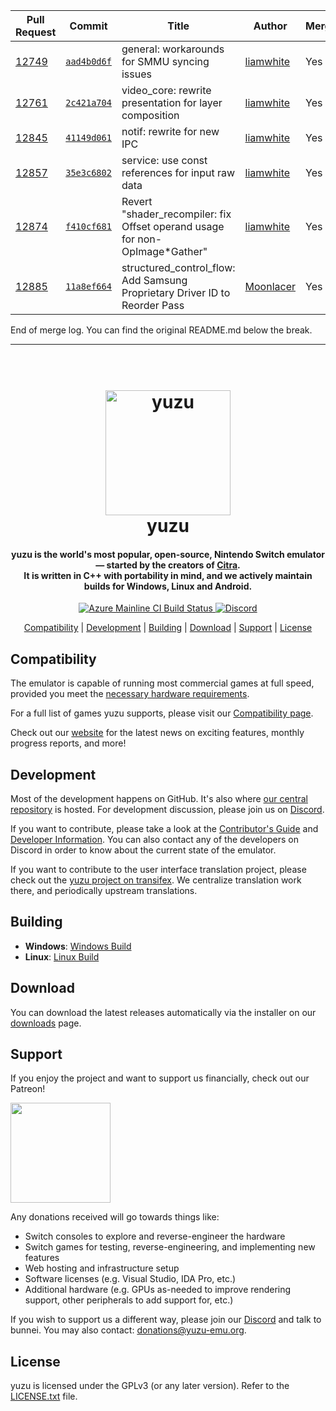 | Pull Request | Commit | Title | Author | Merged? |
|----|----|----|----|----|
| [12749](https://github.com/yuzu-emu/yuzu-android//pull/12749) | [`aad4b0d6f`](https://github.com/yuzu-emu/yuzu-android//pull/12749/files) | general: workarounds for SMMU syncing issues | [liamwhite](https://github.com/liamwhite/) | Yes |
| [12761](https://github.com/yuzu-emu/yuzu-android//pull/12761) | [`2c421a704`](https://github.com/yuzu-emu/yuzu-android//pull/12761/files) | video_core: rewrite presentation for layer composition | [liamwhite](https://github.com/liamwhite/) | Yes |
| [12845](https://github.com/yuzu-emu/yuzu-android//pull/12845) | [`41149d061`](https://github.com/yuzu-emu/yuzu-android//pull/12845/files) | notif: rewrite for new IPC | [liamwhite](https://github.com/liamwhite/) | Yes |
| [12857](https://github.com/yuzu-emu/yuzu-android//pull/12857) | [`35e3c6802`](https://github.com/yuzu-emu/yuzu-android//pull/12857/files) | service: use const references for input raw data | [liamwhite](https://github.com/liamwhite/) | Yes |
| [12874](https://github.com/yuzu-emu/yuzu-android//pull/12874) | [`f410cf681`](https://github.com/yuzu-emu/yuzu-android//pull/12874/files) | Revert "shader_recompiler: fix Offset operand usage for non-OpImage*Gather" | [liamwhite](https://github.com/liamwhite/) | Yes |
| [12885](https://github.com/yuzu-emu/yuzu-android//pull/12885) | [`11a8ef664`](https://github.com/yuzu-emu/yuzu-android//pull/12885/files) | structured_control_flow: Add Samsung Proprietary Driver ID to Reorder Pass | [Moonlacer](https://github.com/Moonlacer/) | Yes |


End of merge log. You can find the original README.md below the break.

-----

<!--
SPDX-FileCopyrightText: 2018 yuzu Emulator Project
SPDX-License-Identifier: GPL-2.0-or-later
-->

<h1 align="center">
  <br>
  <a href="https://yuzu-emu.org/"><img src="https://raw.githubusercontent.com/yuzu-emu/yuzu-assets/master/icons/icon.png" alt="yuzu" width="200"></a>
  <br>
  <b>yuzu</b>
  <br>
</h1>

<h4 align="center"><b>yuzu</b> is the world's most popular, open-source, Nintendo Switch emulator — started by the creators of <a href="https://citra-emu.org" target="_blank">Citra</a>.
<br>
It is written in C++ with portability in mind, and we actively maintain builds for Windows, Linux and Android.
</h4>

<p align="center">
    <a href="https://dev.azure.com/yuzu-emu/yuzu/">
        <img src="https://dev.azure.com/yuzu-emu/yuzu/_apis/build/status/yuzu%20mainline?branchName=master"
            alt="Azure Mainline CI Build Status">
    </a>
    <a href="https://discord.com/invite/u77vRWY">
        <img src="https://img.shields.io/discord/398318088170242053?color=5865F2&label=yuzu&logo=discord&logoColor=white"
            alt="Discord">
    </a>
</p>

<p align="center">
  <a href="#compatibility">Compatibility</a> |
  <a href="#development">Development</a> |
  <a href="#building">Building</a> |
  <a href="#download">Download</a> |
  <a href="#support">Support</a> |
  <a href="#license">License</a>
</p>

## Compatibility

The emulator is capable of running most commercial games at full speed, provided you meet the [necessary hardware requirements](https://yuzu-emu.org/help/quickstart/#hardware-requirements).

For a full list of games yuzu supports, please visit our [Compatibility page](https://yuzu-emu.org/game/).

Check out our [website](https://yuzu-emu.org/) for the latest news on exciting features, monthly progress reports, and more!

## Development

Most of the development happens on GitHub. It's also where [our central repository](https://github.com/yuzu-emu/yuzu) is hosted. For development discussion, please join us on [Discord](https://discord.com/invite/u77vRWY).

If you want to contribute, please take a look at the [Contributor's Guide](https://github.com/yuzu-emu/yuzu/wiki/Contributing) and [Developer Information](https://github.com/yuzu-emu/yuzu/wiki/Developer-Information).
You can also contact any of the developers on Discord in order to know about the current state of the emulator.

If you want to contribute to the user interface translation project, please check out the [yuzu project on transifex](https://www.transifex.com/yuzu-emulator/yuzu). We centralize translation work there, and periodically upstream translations.

## Building

* __Windows__: [Windows Build](https://github.com/yuzu-emu/yuzu/wiki/Building-For-Windows)
* __Linux__: [Linux Build](https://github.com/yuzu-emu/yuzu/wiki/Building-For-Linux)

## Download

You can download the latest releases automatically via the installer on our [downloads](https://yuzu-emu.org/downloads/) page.


## Support

If you enjoy the project and want to support us financially, check out our Patreon!

<a href="https://www.patreon.com/yuzuteam">
    <img src="https://c5.patreon.com/external/logo/become_a_patron_button@2x.png" width="160">
</a>

Any donations received will go towards things like:
* Switch consoles to explore and reverse-engineer the hardware
* Switch games for testing, reverse-engineering, and implementing new features
* Web hosting and infrastructure setup
* Software licenses (e.g. Visual Studio, IDA Pro, etc.)
* Additional hardware (e.g. GPUs as-needed to improve rendering support, other peripherals to add support for, etc.)

If you wish to support us a different way, please join our [Discord](https://discord.gg/u77vRWY) and talk to bunnei. You may also contact: donations@yuzu-emu.org.

## License

yuzu is licensed under the GPLv3 (or any later version). Refer to the [LICENSE.txt](https://github.com/yuzu-emu/yuzu/blob/master/LICENSE.txt) file.
